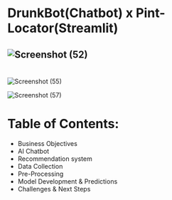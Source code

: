 # DrunkBot(Chatbot) x Pint-Locator(Streamlit)
## ![Screenshot (52)](https://user-images.githubusercontent.com/80455832/122505976-fd800d00-d02f-11eb-98a9-59ade9ff72b0.png)


#
![Screenshot (55)](https://user-images.githubusercontent.com/80455832/122506485-04f3e600-d031-11eb-9c50-7134c59b024e.png)


![Screenshot (57)](https://user-images.githubusercontent.com/80455832/122506481-032a2280-d031-11eb-9102-7ff1bba591e3.png)


# Table of Contents:

- Business Objectives
- AI Chatbot
- Recommendation system
- Data Collection
- Pre-Processing
- Model Development & Predictions
- Challenges & Next Steps
